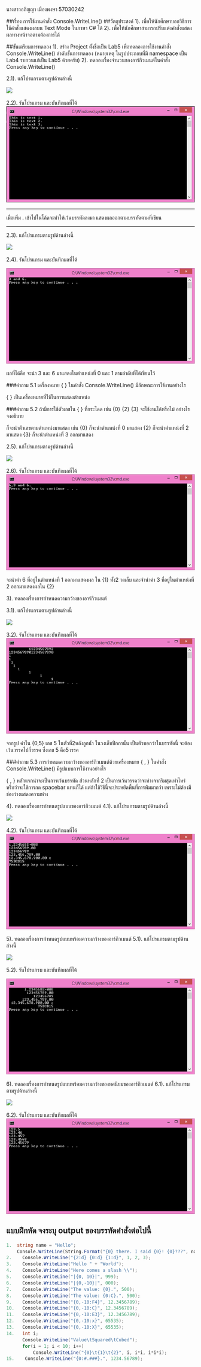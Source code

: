 
นางสาวอภิญญา เมืองพงษา 57030242

##เรื่อง การใช้งานคำสั่ง Console.WriteLine()
##วัตถุประสงค์
1). เพื่อให้นักศึกษาบอกวิธีการใช้คำสั่งแสดงผลบน Text Mode ในภาษา C# ได้
2). เพื่อให้นักศึกษาสามารถปรับแต่งคำสั่งแสดงผลทางหน้าจอตามต้องการได้

##ขั้นเตรียมการทดลอง
1). สร้าง Project ตั้งชื่อเป็น Lab5 เพื่อทดลองการใช้งานคำสั่ง Console.WriteLine()
ลำดับขั้นการทดลอง
(หมายเหตุ ในรูปประกอบที่มี namespace เป็น Lab4 รบกวนแก้เป็น Lab5 ด้วยครับ)
2). ทดลองเรื่องจำนวนของอาร์กิวเมนต์ในคำสั่ง Console.WriteLine()

 2.1). แก้โปรแกรมตามรูปด้านล่างนี้

  ![](https://github.com/Desktop-Programming-Lab-2559/LAB-05/blob/master/img/pic1.png)

  2.2). รันโปรแกรม และบันทึกผลที่ได้<br>
![](https://github.com/HoneyApinya/LAB-05/blob/master/5.1.png?raw=true)<br>
<hr>
เมื่อเพิ่ม . เข้าไปในโค้ดจะทำให้เว้นบรรทัดลงมา แสดงผลออกตามบรรทัดตามที่เขียน
<hr>

 2.3). แก้โปรแกรมตามรูปด้านล่างนี้
 
  ![](https://github.com/Desktop-Programming-Lab-2559/LAB-05/blob/master/img/pic2.png)

 2.4). รันโปรแกรม และบันทึกผลที่ได้<br>
 
 ![](https://github.com/HoneyApinya/LAB-05/blob/master/5.2.png?raw=true)<br>
 
 ผลที่ได้คือ จะนำ 3 และ 6 มาแสดงในตำแหน่งที่ 0 และ 1 ตามลำดับที่ได้เขียนไว้



###คำถาม 5.1 เครื่องหมาย { }  ในคำสั่ง Console.WriteLine() มีลักษณะการใช้งานอย่างไร<br>

   { } เป็นเครื่องหมายที่ใช้ในการแสดงตำแหน่ง 
 

###คำถาม 5.2  ถ้ามีการใช้ตัวเลขใน { } ที่กระโดด เช่น {0} {2} {3} จะใช้งานได้หรือไม่ อย่างไร จงอธิบาย<br>

   ก็จะนำตัวเลขตามตำแหน่งมาแสดง เช่น {0} ก็จะนำตำแหน่งที่ 0 มาแสดง {2} ก็จะนำตำแหน่งที่ 2 มาแสดง {3} ก็จะนำตำแหน่งที่ 3 ออกมาแสดง


 
 2.5). แก้โปรแกรมตามรูปด้านล่างนี้

  ![](https://github.com/Desktop-Programming-Lab-2559/LAB-05/blob/master/img/pic3.png)

 2.6). รันโปรแกรม และบันทึกผลที่ได้<br>
 ![](https://github.com/HoneyApinya/LAB-05/blob/master/5.3.png?raw=true)<br>

จะนำค่า 6 ที่อยู่ในตำแหน่งที่ 1 ออกมาแสดงผล ใน {1} ทั้ง2 วงเล็บ
และจำนำค่า 3 ที่อยู่ในตำแหน่งที่ 2 ออกมาแสดงผลใน {2}



3). ทดลองเรื่องการกำหนดความกว้างของอาร์กิวเมนต์

  3.1). แก้โปรแกรมตามรูปด้านล่างนี้

  ![](https://github.com/Desktop-Programming-Lab-2559/LAB-05/blob/master/img/pic4.png)

  3.2). รันโปรแกรม และบันทึกผลที่ได้<br>
![](https://github.com/HoneyApinya/LAB-05/blob/master/5.4.png?raw=true)<br>

  จากรูป ค่าใน {0,5} เลข 5 ในตัวที่2หลังลูกน้ำ ในวงเล็บปีกกานั้น เป็นตัวบอกว่าในบรรทัดนี้ จะต้องเว้นวรรคไปกี่วรรค ซึ่งเลข 5 คือ5วรรค


###คำถาม 5.3 การกำหนดความกว้างของอาร์กิวเมนต์ด้วยเครื่องหมาย { , }  ในคำสั่ง Console.WriteLine() มีรูปแบบการใช้งานอย่างไร<br>
 
 { , } หลักแรกน่าจะเป็นการเว้นบรรทัด ส่วนหลักที่ 2 เป็นการเว้นวรรคว่าจะห่างจากริมสุดเท่าไหร่ 
 หรือว่าจะใช้การกด spacebar แทนก็ได้ แต่ถ้าใช้วิธีนี้จะประหยัดพื้นที่การพิมมากว่า เพราะไม่ต้องมีช่องว่างแสดงความห่าง




4). ทดลองเรื่องการกำหนดรูปแบบของอาร์กิวเมนต์
  4.1). แก้โปรแกรมตามรูปด้านล่างนี้

  ![](https://github.com/Desktop-Programming-Lab-2559/LAB-05/blob/master/img/pic5.png)

  4.2). รันโปรแกรม และบันทึกผลที่ได้<br>
 ![](https://github.com/HoneyApinya/LAB-05/blob/master/5.5.png?raw=true)<br>



5). ทดลองเรื่องการกำหนดรูปแบบพร้อมความกว้างของอาร์กิวเมนต์
  5.1). แก้โปรแกรมตามรูปด้านล่างนี้
 
 ![](https://github.com/Desktop-Programming-Lab-2559/LAB-05/blob/master/img/pic6.png)

  5.2). รันโปรแกรม และบันทึกผลที่ได้
  
  ![](https://github.com/HoneyApinya/LAB-05/blob/master/5.6.png?raw=true)

6). ทดลองเรื่องการกำหนดรูปแบบพร้อมความกว้างของทศนิยมของอาร์กิวเมนต์
  6.1). แก้โปรแกรมตามรูปด้านล่างนี้

 ![](https://github.com/Desktop-Programming-Lab-2559/LAB-05/blob/master/img/pic7.png)

  6.2). รันโปรแกรม และบันทึกผลที่ได้<br>
  ![](https://github.com/HoneyApinya/LAB-05/blob/master/5.7.png?raw=true)

## แบบฝึกหัด จงระบุ output ของบรรทัดคำสั่งต่อไปนี้

```csharp
1.  string name = "Hello";
    Console.WriteLine(String.Format("{0} there. I said {0}! {0}???", name));
2.    Console.WriteLine("{2:d} {0:d} {1:d}", 1, 2, 3);
3.    Console.WriteLine("Hello " + "World");
4.    Console.WriteLine("Here comes a slash \\");
5.    Console.WriteLine("|{0, 10}|", 999);
6.    Console.WriteLine("|{0,-10}|", 000);
7.    Console.WriteLine("The value: {0}.", 500);
8.    Console.WriteLine("The value: {0:C}.", 500);
9.    Console.WriteLine("{0,-10:F4}", 12.3456789);
10.   Console.WriteLine("{0,-10:C}", 12.3456789);
11.   Console.WriteLine("{0,-10:E3}", 12.3456789);
12.   Console.WriteLine("{0,-10:x}", 65535);
13.   Console.WriteLine("{0,-10:X}", 65535);
14.   int i; 
      Console.WriteLine("Value\tSquared\tCubed"); 
      for(i = 1; i < 10; i++) 
          Console.WriteLine("{0}\t{1}\t{2}", i, i*i, i*i*i); 
15.    Console.WriteLine("{0:#.###}.", 1234.56789);
```
